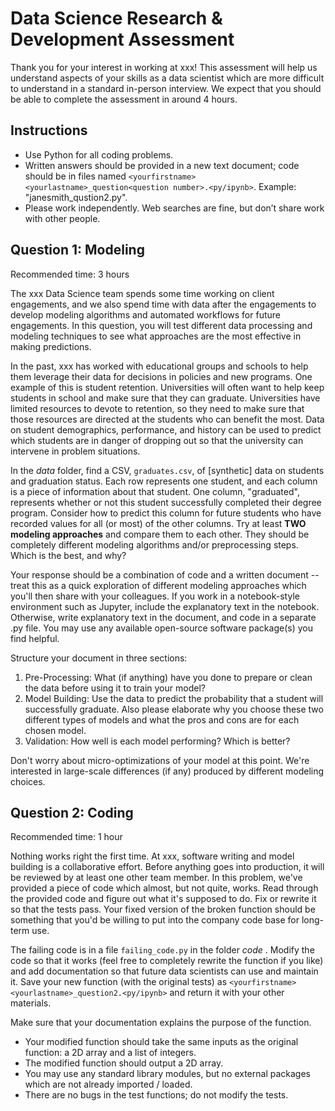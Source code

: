 # Data Science Research & Development Assessment

Thank you for your interest in working at xxx! This assessment will help us understand aspects of your skills as a data scientist which are more difficult to understand in a standard in-person interview. We expect that you should be able to complete the assessment in around 4 hours.

## Instructions

* Use Python for all coding problems.
* Written answers should be provided in a new text document; code should be in files named `<yourfirstname><yourlastname>_question<question number>.<py/ipynb>`. Example: "janesmith_qustion2.py".
* Please work independently. Web searches are fine, but don’t share work with other people.

## Question 1: Modeling

Recommended time: 3 hours

The xxx Data Science team spends some time working on client engagements, and we also spend time with data after the engagements to develop modeling algorithms and automated workflows for future engagements. In this question, you will test different data processing and modeling techniques to see what approaches are the most effective in making predictions.

In the past, xxx has worked with educational groups and schools to help them leverage their data for decisions in policies and new programs. One example of this is student retention. Universities will often want to help keep students in school and make sure that they can graduate. Universities have limited resources to devote to retention, so they need to make sure that those resources are directed at the students who can benefit the most. Data on student demographics, performance, and history can be used to predict which students are in danger of dropping out so that the university can intervene in problem situations.

In the _data_ folder, find a CSV, `graduates.csv`, of [synthetic] data on students and graduation status. Each row represents one student, and each column is a piece of information about that student. One column, "graduated", represents whether or not this student successfully completed their degree program. Consider how to predict this column for future students who have recorded values for all (or most) of the other columns. Try at least **TWO modeling approaches** and compare them to each other. They should be completely different modeling algorithms and/or preprocessing steps. Which is the best, and why?

Your response should be a combination of code and a written document -- treat this as a quick exploration of different modeling approaches which you'll then share with your colleagues. If you work in a notebook-style environment such as Jupyter, include the explanatory text in the notebook. Otherwise, write explanatory text in the document, and code in a separate .py file. You may use any available open-source software package(s) you find helpful.

Structure your document in three sections:
1. Pre-Processing: What (if anything) have you done to prepare or clean the data before using it to train your model?
2. Model Building: Use the data to predict the probability that a student will successfully graduate. Also please elaborate why you choose these two different types of models and what the pros and cons are for each chosen model. 
3. Validation: How well is each model performing? Which is better?

Don't worry about micro-optimizations of your model at this point. We're interested in large-scale differences (if any) produced by different modeling choices.

## Question 2: Coding

Recommended time: 1 hour

Nothing works right the first time. At xxx, software writing and model building is a collaborative effort. Before anything goes into production, it will be reviewed by at least one other team member. In this problem, we've provided a piece of code which almost, but not quite, works. Read through the provided code and figure out what it's supposed to do. Fix or rewrite it so that the tests pass. Your fixed version of the broken function should be something that you'd be willing to put into the company code base for long-term use.

The failing code is in a file `failing_code.py` in the folder _code_ . Modify the code so that it works (feel free to completely rewrite the function if you like) and add documentation so that future data scientists can use and maintain it. Save your new function (with the original tests) as `<yourfirstname><yourlastname>_question2.<py/ipynb>` and return it with your other materials.

Make sure that your documentation explains the purpose of the function.
* Your modified function should take the same inputs as the original function: a 2D array and a list of integers.
* The modified function should output a 2D array.
* You may use any standard library modules, but no external packages which are not already imported / loaded.
* There are no bugs in the test functions; do not modify the tests.
